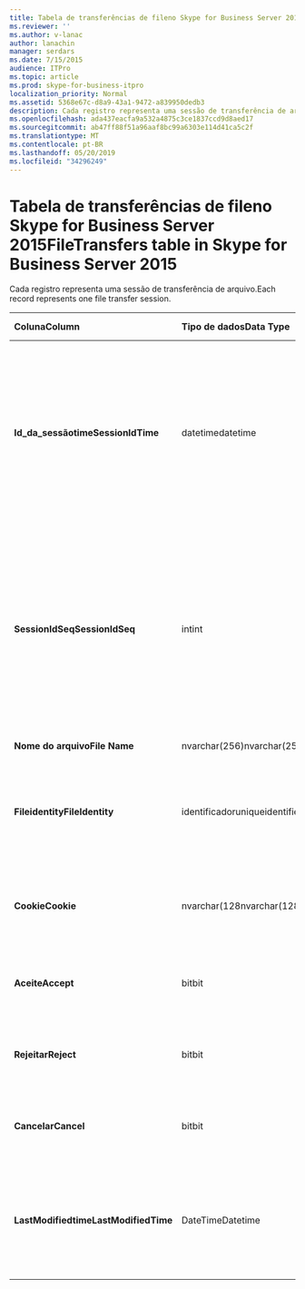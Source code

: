 ```yaml
---
title: Tabela de transferências de fileno Skype for Business Server 2015
ms.reviewer: ''
ms.author: v-lanac
author: lanachin
manager: serdars
ms.date: 7/15/2015
audience: ITPro
ms.topic: article
ms.prod: skype-for-business-itpro
localization_priority: Normal
ms.assetid: 5368e67c-d8a9-43a1-9472-a839950dedb3
description: Cada registro representa uma sessão de transferência de arquivo.
ms.openlocfilehash: ada437eacfa9a532a4875c3ce1837ccd9d8aed17
ms.sourcegitcommit: ab47ff88f51a96aaf8bc99a6303e114d41ca5c2f
ms.translationtype: MT
ms.contentlocale: pt-BR
ms.lasthandoff: 05/20/2019
ms.locfileid: "34296249"
---
```

# <a name="filetransfers-table-in-skype-for-business-server-2015"></a><span data-ttu-id="47d6c-103">Tabela de transferências de fileno Skype for Business Server 2015</span><span class="sxs-lookup"><span data-stu-id="47d6c-103">FileTransfers table in Skype for Business Server 2015</span></span>
 
<span data-ttu-id="47d6c-104">Cada registro representa uma sessão de transferência de arquivo.</span><span class="sxs-lookup"><span data-stu-id="47d6c-104">Each record represents one file transfer session.</span></span>
  
|<span data-ttu-id="47d6c-105">**Coluna**</span><span class="sxs-lookup"><span data-stu-id="47d6c-105">**Column**</span></span>|<span data-ttu-id="47d6c-106">**Tipo de dados**</span><span class="sxs-lookup"><span data-stu-id="47d6c-106">**Data Type**</span></span>|<span data-ttu-id="47d6c-107">**Chave/índice**</span><span class="sxs-lookup"><span data-stu-id="47d6c-107">**Key/Index**</span></span>|<span data-ttu-id="47d6c-108">**Detalhes**</span><span class="sxs-lookup"><span data-stu-id="47d6c-108">**Details**</span></span>|
|:-----|:-----|:-----|:-----|
|<span data-ttu-id="47d6c-109">**Id_da_sessãotime**</span><span class="sxs-lookup"><span data-stu-id="47d6c-109">**SessionIdTime**</span></span> <br/> |<span data-ttu-id="47d6c-110">datetime</span><span class="sxs-lookup"><span data-stu-id="47d6c-110">datetime</span></span>  <br/> |<span data-ttu-id="47d6c-111">Primário, estrangeiro</span><span class="sxs-lookup"><span data-stu-id="47d6c-111">Primary, Foreign</span></span>  <br/> |<span data-ttu-id="47d6c-112">Tempo de solicitação de sessão.</span><span class="sxs-lookup"><span data-stu-id="47d6c-112">Time of session request.</span></span> <span data-ttu-id="47d6c-113">Usado em conjunto com o **SessionIdSeq** para identificar exclusivamente uma sessão.</span><span class="sxs-lookup"><span data-stu-id="47d6c-113">Used in conjunction with **SessionIdSeq** to uniquely identify a session.</span></span> <span data-ttu-id="47d6c-114">Consulte a [tabela de diálogos no Skype for Business Server 2015](dialogs.md) para obter mais informações.</span><span class="sxs-lookup"><span data-stu-id="47d6c-114">See the [Dialogs table in Skype for Business Server 2015](dialogs.md) for more information.</span></span> <br/> |
|<span data-ttu-id="47d6c-115">**SessionIdSeq**</span><span class="sxs-lookup"><span data-stu-id="47d6c-115">**SessionIdSeq**</span></span> <br/> |<span data-ttu-id="47d6c-116">int</span><span class="sxs-lookup"><span data-stu-id="47d6c-116">int</span></span>  <br/> |<span data-ttu-id="47d6c-117">Primário, estrangeiro</span><span class="sxs-lookup"><span data-stu-id="47d6c-117">Primary, Foreign</span></span>  <br/> |<span data-ttu-id="47d6c-118">Número de identificação para identificar a sessão.</span><span class="sxs-lookup"><span data-stu-id="47d6c-118">ID number to identify the session.</span></span> <span data-ttu-id="47d6c-119">Usado em conjunto com \*\*\*\* a identificação_da_sessãotime para identificar exclusivamente uma sessão.</span><span class="sxs-lookup"><span data-stu-id="47d6c-119">Used in conjunction with **SessionIdTime** to uniquely identify a session.</span></span> <span data-ttu-id="47d6c-120">Consulte a [tabela de diálogos no Skype for Business Server 2015](dialogs.md) para obter mais informações.</span><span class="sxs-lookup"><span data-stu-id="47d6c-120">See the [Dialogs table in Skype for Business Server 2015](dialogs.md) for more information.</span></span> <br/> |
|<span data-ttu-id="47d6c-121">**Nome do arquivo**</span><span class="sxs-lookup"><span data-stu-id="47d6c-121">**File Name**</span></span> <br/> |<span data-ttu-id="47d6c-122">nvarchar(256)</span><span class="sxs-lookup"><span data-stu-id="47d6c-122">nvarchar(256)</span></span>  <br/> ||<span data-ttu-id="47d6c-123">Nome do arquivo.</span><span class="sxs-lookup"><span data-stu-id="47d6c-123">Name of the file.</span></span>  <br/> |
|<span data-ttu-id="47d6c-124">**Fileidentity**</span><span class="sxs-lookup"><span data-stu-id="47d6c-124">**FileIdentity**</span></span> <br/> |<span data-ttu-id="47d6c-125">identificador</span><span class="sxs-lookup"><span data-stu-id="47d6c-125">uniqueidentifier</span></span>  <br/> ||<span data-ttu-id="47d6c-126">Identificador exclusivo para distinguir entre as transferências de arquivo que envolvem o mesmo nome de arquivo.</span><span class="sxs-lookup"><span data-stu-id="47d6c-126">Unique identifier to distinguish between file transfers involving the same file name.</span></span>  <br/> |
|<span data-ttu-id="47d6c-127">**Cookie**</span><span class="sxs-lookup"><span data-stu-id="47d6c-127">**Cookie**</span></span> <br/> |<span data-ttu-id="47d6c-128">nvarchar(128</span><span class="sxs-lookup"><span data-stu-id="47d6c-128">nvarchar(128)</span></span>  <br/> |<span data-ttu-id="47d6c-129">Primária</span><span class="sxs-lookup"><span data-stu-id="47d6c-129">Primary</span></span>  <br/> |<span data-ttu-id="47d6c-130">Usado para identificar todas as mensagens de acompanhamento como associadas a esta.</span><span class="sxs-lookup"><span data-stu-id="47d6c-130">Used to identify every follow-up message as being associated with this one.</span></span>  <br/> |
|<span data-ttu-id="47d6c-131">**Aceite**</span><span class="sxs-lookup"><span data-stu-id="47d6c-131">**Accept**</span></span> <br/> |<span data-ttu-id="47d6c-132">bit</span><span class="sxs-lookup"><span data-stu-id="47d6c-132">bit</span></span>  <br/> ||<span data-ttu-id="47d6c-133">Pode ser TRUE ou NULL.</span><span class="sxs-lookup"><span data-stu-id="47d6c-133">Can be TRUE or NULL.</span></span> <span data-ttu-id="47d6c-134">Se verdadeiro, rejeitar e cancelar será nulo.</span><span class="sxs-lookup"><span data-stu-id="47d6c-134">If TRUE, then Reject and Cancel will be NULL.</span></span>  <br/> |
|<span data-ttu-id="47d6c-135">**Rejeitar**</span><span class="sxs-lookup"><span data-stu-id="47d6c-135">**Reject**</span></span> <br/> |<span data-ttu-id="47d6c-136">bit</span><span class="sxs-lookup"><span data-stu-id="47d6c-136">bit</span></span>  <br/> ||<span data-ttu-id="47d6c-137">Pode ser TRUE ou NULL.</span><span class="sxs-lookup"><span data-stu-id="47d6c-137">Can be TRUE or NULL.</span></span> <span data-ttu-id="47d6c-138">Se verdadeiro, aceitar e cancelar será nulo.</span><span class="sxs-lookup"><span data-stu-id="47d6c-138">If TRUE, then Accept and Cancel will be NULL.</span></span>  <br/> |
|<span data-ttu-id="47d6c-139">**Cancelar**</span><span class="sxs-lookup"><span data-stu-id="47d6c-139">**Cancel**</span></span> <br/> |<span data-ttu-id="47d6c-140">bit</span><span class="sxs-lookup"><span data-stu-id="47d6c-140">bit</span></span>  <br/> ||<span data-ttu-id="47d6c-141">Pode ser TRUE ou NULL.</span><span class="sxs-lookup"><span data-stu-id="47d6c-141">Can be TRUE or NULL.</span></span> <span data-ttu-id="47d6c-142">Se verdadeiro, aceitar e rejeitar será nulo.</span><span class="sxs-lookup"><span data-stu-id="47d6c-142">If TRUE, then Accept and Reject will be NULL.</span></span>  <br/> |
|<span data-ttu-id="47d6c-143">**LastModifiedtime**</span><span class="sxs-lookup"><span data-stu-id="47d6c-143">**LastModifiedTime**</span></span> <br/> |<span data-ttu-id="47d6c-144">DateTime</span><span class="sxs-lookup"><span data-stu-id="47d6c-144">Datetime</span></span>  <br/> ||<span data-ttu-id="47d6c-145">Para uso interno pelo serviço de monitoramento.</span><span class="sxs-lookup"><span data-stu-id="47d6c-145">For internal use by the Monitoring service.</span></span>  <br/> <span data-ttu-id="47d6c-146">Este campo foi apresentado no Skype for Business Server 2015.</span><span class="sxs-lookup"><span data-stu-id="47d6c-146">This field was introduced in Skype for Business Server 2015.</span></span>  <br/> |
   

